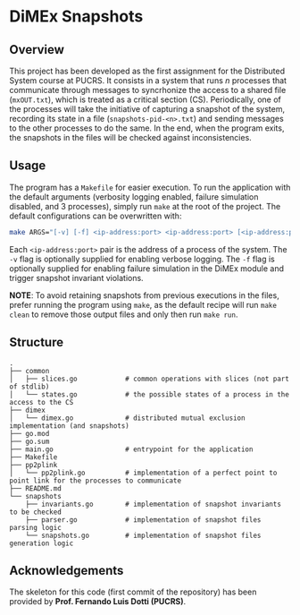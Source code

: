 # DiMEx Snapshots

## Overview

This project has been developed as the first assignment for the Distributed System course at PUCRS. It consists in a system that runs *n* processes that communicate through messages to syncrhonize the access to a shared file (`mxOUT.txt`), which is treated as a critical section (CS). Periodically, one of the processes will take the initiative of capturing a snapshot of the system, recording its state in a file (`snapshots-pid-<n>.txt`) and sending messages to the other processes to do the same. In the end, when the program exits, the snapshots in the files will be checked against inconsistencies.

## Usage

The program has a `Makefile` for easier execution. To run the application with the default arguments (verbosity logging enabled, failure simulation disabled, and 3 processes), simply run `make` at the root of the project. The default configurations can be overwritten with:

```bash
make ARGS="[-v] [-f] <ip-address:port> <ip-address:port> [<ip-address:port>...]" 
```

Each `<ip-address:port>` pair is the address of a process of the system. The `-v` flag is optionally supplied for enabling verbose logging. The `-f` flag is optionally supplied for enabling failure simulation in the DiMEx module and trigger snapshot invariant violations.

**NOTE**: To avoid retaining snapshots from previous executions in the files, prefer running the program using `make`, as the default recipe will run `make clean` to remove those output files and only then run `make run`.

## Structure

```
.
├── common
│   ├── slices.go            # common operations with slices (not part of stdlib)
│   └── states.go            # the possible states of a process in the access to the CS
├── dimex
│   └── dimex.go             # distributed mutual exclusion implementation (and snapshots)
├── go.mod
├── go.sum
├── main.go                  # entrypoint for the application
├── Makefile
├── pp2plink
│   └── pp2plink.go          # implementation of a perfect point to point link for the processes to communicate
├── README.md
└── snapshots
    ├── invariants.go        # implementation of snapshot invariants to be checked
    ├── parser.go            # implementation of snapshot files parsing logic
    └── snapshots.go         # implementation of snapshot files generation logic
```

## Acknowledgements

The skeleton for this code (first commit of the repository) has been provided by **Prof. Fernando Luis Dotti (PUCRS)**.